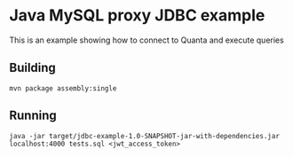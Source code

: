 # Java MySQL proxy JDBC example
This is an example showing how to connect to Quanta and execute queries

## Building
`mvn package assembly:single`

## Running
`java -jar target/jdbc-example-1.0-SNAPSHOT-jar-with-dependencies.jar localhost:4000 tests.sql <jwt_access_token>`

